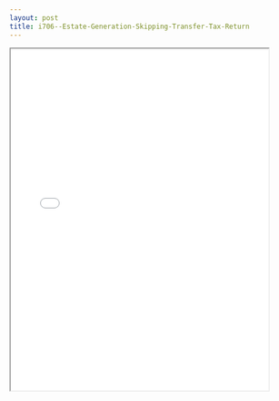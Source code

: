 ```yaml
---
layout: post
title: i706--Estate-Generation-Skipping-Transfer-Tax-Return
---
```


<div class="pdf-container">
<iframe src="/ea/assets/pdfs/i706--Estate-Generation-Skipping-Transfer-Tax-Return.pdf" height="600" width="90%" allowFullScreen="true"></iframe>
</div>

